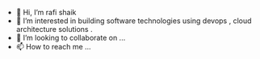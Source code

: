 - 👋 Hi, I’m rafi shaik
- 👀 I’m interested in building software technologies using devops , cloud architecture solutions .
- 💞️ I’m looking to collaborate on ...
- 📫 How to reach me ...

<!---
rafishaik1/rafishaik1 is a ✨ special ✨ repository because its `README.md` (this file) appears on your GitHub profile.
You can click the Preview link to take a look at your changes.
--->
